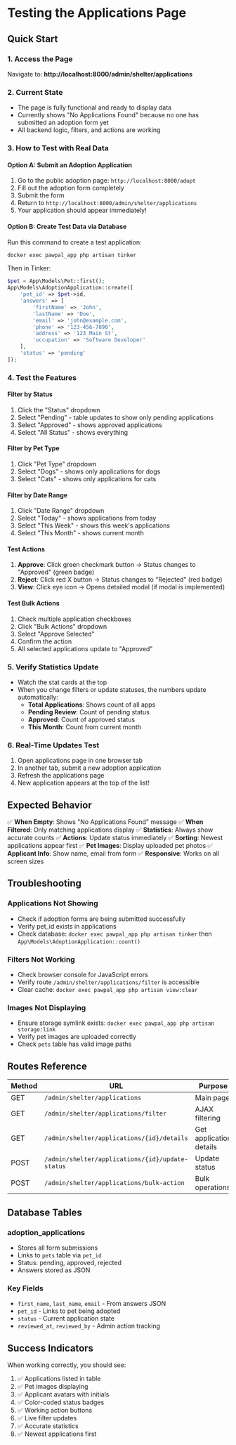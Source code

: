 # Testing the Applications Page

## Quick Start

### 1. Access the Page
Navigate to: **http://localhost:8000/admin/shelter/applications**

### 2. Current State
- The page is fully functional and ready to display data
- Currently shows "No Applications Found" because no one has submitted an adoption form yet
- All backend logic, filters, and actions are working

### 3. How to Test with Real Data

#### Option A: Submit an Adoption Application
1. Go to the public adoption page: `http://localhost:8000/adopt`
2. Fill out the adoption form completely
3. Submit the form
4. Return to `http://localhost:8000/admin/shelter/applications`
5. Your application should appear immediately!

#### Option B: Create Test Data via Database
Run this command to create a test application:

```bash
docker exec pawpal_app php artisan tinker
```

Then in Tinker:
```php
$pet = App\Models\Pet::first();
App\Models\AdoptionApplication::create([
    'pet_id' => $pet->id,
    'answers' => [
        'firstName' => 'John',
        'lastName' => 'Doe',
        'email' => 'john@example.com',
        'phone' => '123-456-7890',
        'address' => '123 Main St',
        'occupation' => 'Software Developer'
    ],
    'status' => 'pending'
]);
```

### 4. Test the Features

#### Filter by Status
1. Click the "Status" dropdown
2. Select "Pending" - table updates to show only pending applications
3. Select "Approved" - shows approved applications
4. Select "All Status" - shows everything

#### Filter by Pet Type
1. Click "Pet Type" dropdown
2. Select "Dogs" - shows only applications for dogs
3. Select "Cats" - shows only applications for cats

#### Filter by Date Range
1. Click "Date Range" dropdown
2. Select "Today" - shows applications from today
3. Select "This Week" - shows this week's applications
4. Select "This Month" - shows current month

#### Test Actions
1. **Approve**: Click green checkmark button → Status changes to "Approved" (green badge)
2. **Reject**: Click red X button → Status changes to "Rejected" (red badge)
3. **View**: Click eye icon → Opens detailed modal (if modal is implemented)

#### Test Bulk Actions
1. Check multiple application checkboxes
2. Click "Bulk Actions" dropdown
3. Select "Approve Selected"
4. Confirm the action
5. All selected applications update to "Approved"

### 5. Verify Statistics Update
- Watch the stat cards at the top
- When you change filters or update statuses, the numbers update automatically:
  - **Total Applications**: Shows count of all apps
  - **Pending Review**: Count of pending status
  - **Approved**: Count of approved status
  - **This Month**: Count from current month

### 6. Real-Time Updates Test
1. Open applications page in one browser tab
2. In another tab, submit a new adoption application
3. Refresh the applications page
4. New application appears at the top of the list!

## Expected Behavior

✅ **When Empty**: Shows "No Applications Found" message
✅ **When Filtered**: Only matching applications display
✅ **Statistics**: Always show accurate counts
✅ **Actions**: Update status immediately
✅ **Sorting**: Newest applications appear first
✅ **Pet Images**: Display uploaded pet photos
✅ **Applicant Info**: Show name, email from form
✅ **Responsive**: Works on all screen sizes

## Troubleshooting

### Applications Not Showing
- Check if adoption forms are being submitted successfully
- Verify pet_id exists in applications
- Check database: `docker exec pawpal_app php artisan tinker` then `App\Models\AdoptionApplication::count()`

### Filters Not Working
- Check browser console for JavaScript errors
- Verify route `/admin/shelter/applications/filter` is accessible
- Clear cache: `docker exec pawpal_app php artisan view:clear`

### Images Not Displaying
- Ensure storage symlink exists: `docker exec pawpal_app php artisan storage:link`
- Verify pet images are uploaded correctly
- Check `pets` table has valid image paths

## Routes Reference

| Method | URL | Purpose |
|--------|-----|---------|
| GET | `/admin/shelter/applications` | Main page |
| GET | `/admin/shelter/applications/filter` | AJAX filtering |
| GET | `/admin/shelter/applications/{id}/details` | Get application details |
| POST | `/admin/shelter/applications/{id}/update-status` | Update status |
| POST | `/admin/shelter/applications/bulk-action` | Bulk operations |

## Database Tables

### adoption_applications
- Stores all form submissions
- Links to `pets` table via `pet_id`
- Status: pending, approved, rejected
- Answers stored as JSON

### Key Fields
- `first_name`, `last_name`, `email` - From answers JSON
- `pet_id` - Links to pet being adopted
- `status` - Current application state
- `reviewed_at`, `reviewed_by` - Admin action tracking

## Success Indicators

When working correctly, you should see:
1. ✅ Applications listed in table
2. ✅ Pet images displaying
3. ✅ Applicant avatars with initials
4. ✅ Color-coded status badges
5. ✅ Working action buttons
6. ✅ Live filter updates
7. ✅ Accurate statistics
8. ✅ Newest applications first
